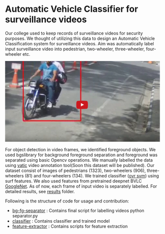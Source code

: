 # Automatic Vehicle Classifier for surveillance videos

Our college used to keep records of surveillance videos for security purposes. We thought of utilizing this data to design an Automatic Vehicle Classification system for surveillance videos. Aim was automatically label input surveillance video into pedestrian, two-wheeler, three-wheeler, four-wheeler etc.

<p align="center">
<a href="http://www.youtube.com/watch?feature=player_embedded&v=QxEpgOGiRo4" target="_blank">
<img src="results/video-image.png" border="0" /></a>
</a>
</p>

For object detection in video frames, we identified foreground objects. We used bgslibrary for background foreground separation and foreground was separated using basic Opencv operations. We manually labelled the data using [vatic](http://web.mit.edu/vondrick/vatic/) video annotation tool(Soon this dataset will be published). Our dataset consist of images of pedestrians (1323), two-wheelers (906), three-wheelers (81) and four-wheelers (134). We trained classifier ([ovr svm](https://en.wikipedia.org/wiki/Multiclass_classification#One-vs.-rest)) using surf features. We also used features from pretrained deepnet BVLC [GoogleNet](https://github.com/BVLC/caffe/tree/master/models/bvlc_googlenet). As of now, each frame of input video is separately labelled. For detailed results, see [results](results) folder.

Following is the structure of code for usage and contribution:

- [bg-fg-separator](bg-fg-separator) : 
	Contains final script for labelling videos 
	python separator.py <path to input video>
- [classifier](classifier) : 
	Contains classifier and trained model
- [feature-extractor](feature-extractor) : 
	Contains scripts for feature extraction 
